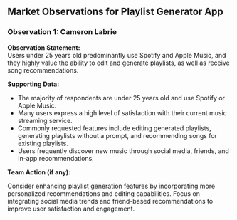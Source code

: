 ## Market Observations for Playlist Generator App

### Observation 1: Cameron Labrie
**Observation Statement:**  
Users under 25 years old predominantly use Spotify and Apple Music, and they highly value the ability to edit and generate playlists, as well as receive song recommendations.

**Supporting Data:**  
- The majority of respondents are under 25 years old and use Spotify or Apple Music.
- Many users express a high level of satisfaction with their current music streaming service.
- Commonly requested features include editing generated playlists, generating playlists without a prompt, and recommending songs for existing playlists.
- Users frequently discover new music through social media, friends, and in-app recommendations.

**Team Action (if any):**  

Consider enhancing playlist generation features by incorporating more personalized recommendations and editing capabilities. Focus on integrating social media trends and friend-based recommendations to improve user satisfaction and engagement.
